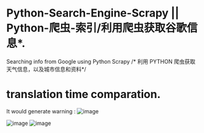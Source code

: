 # Python-Search-Engine-Scrapy || Python-爬虫-索引/利用爬虫获取谷歌信息*.
Searching info from Google using Python Scrapy /* 利用 PYTHON 爬虫获取天气信息，以及城市信息和资料*/
# translation time comparation.


It would generate warning :
![image](https://user-images.githubusercontent.com/78581470/139853490-b9d70885-76ca-4262-940b-be9c9e92d5eb.png)

![image](https://user-images.githubusercontent.com/78581470/139837992-1a005f6b-f7cc-4b67-aa3c-d52f43a73c79.png)
![image](https://user-images.githubusercontent.com/78581470/139841241-43e91216-5977-4629-b4fa-740de0272cc1.png)

